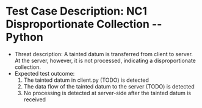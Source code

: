 # Test Case Description: NC1 Disproportionate Collection -- Python
- Threat description: A tainted datum is transferred from client to server. At the server, however, it is not processed, indicating a disproportionate collection.
- Expected test outcome: 
  1. The tainted datum in client.py (TODO) is detected
  2. The data flow of the tainted datum to the server (TODO) is detected 
  3. No processing is detected at server-side after the tainted datum is received
  